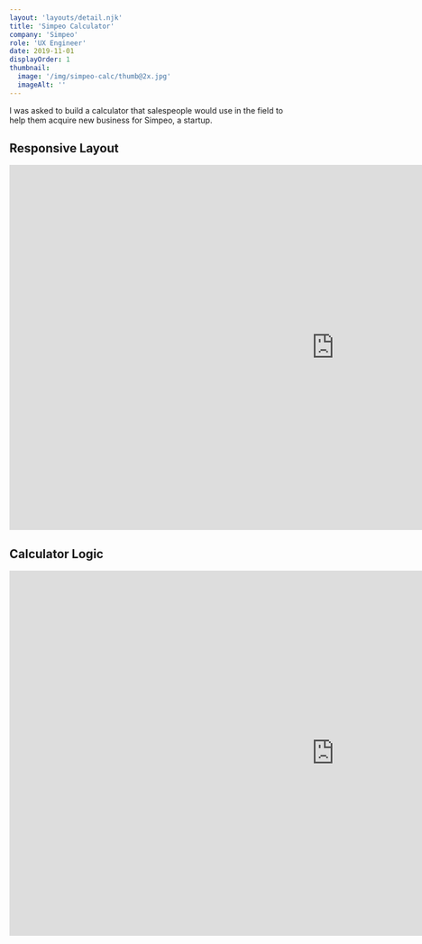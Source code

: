 ```yaml
---
layout: 'layouts/detail.njk'
title: 'Simpeo Calculator'
company: 'Simpeo'
role: 'UX Engineer'
date: 2019-11-01
displayOrder: 1
thumbnail:
  image: '/img/simpeo-calc/thumb@2x.jpg'
  imageAlt: ''
---
```


I was asked to build a calculator that salespeople would use in the field to help them acquire new business for Simpeo, a startup.

## Responsive Layout

<div class="video-wrapper">
  <iframe
    src="https://player.vimeo.com/video/312136706?muted=1&loop=1"
    width="1152"
    height="648"
    frameborder="0"
    webkitAllowFullScreen
    mozallowfullscreen
    allowFullScreen
  ></iframe>
</div>

## Calculator Logic

<div class="video-wrapper">
  <iframe
    src="https://player.vimeo.com/video/312136714?muted=1&loop=1"
    width="1152"
    height="648"
    frameborder="0"
    webkitAllowFullScreen
    mozallowfullscreen
    allowFullScreen
  ></iframe>
</div>
